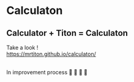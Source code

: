 # Calculaton

## Calculator + Titon = Calculaton
Take a look !
<br>
https://mrtiton.github.io/calculaton/

<br>
In improvement process  🔨 🧹 📝 🔎

